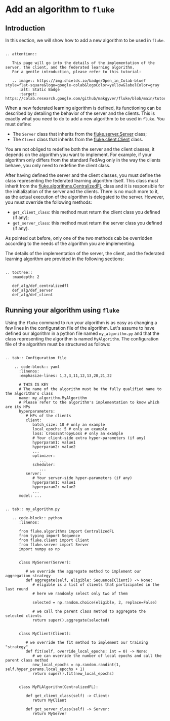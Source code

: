 # Add an algorithm to ``fluke``

## Introduction

In this section, we will show how to add a new algorithm to be used in ``fluke``. 

```{eval-rst}

.. attention::

   This page will go into the details of the implementation of the server, the client, and the federated learning algorithm.
   For a gentle introduction, please refer to this tutorial:

   .. image:: https://img.shields.io/badge/Open_in_Colab-blue?style=flat-square&logo=google-colab&logoColor=yellow&labelColor=gray
      :alt: Static Badge
      :target: https://colab.research.google.com/github/makgyver/fluke/blob/main/tutorials/fluke_custom_alg.ipynb

```

When a new federated learning algorithm is defined, its functioning can be described by detailing
the behavior of the server and the clients. This is exactly what you need to do to add a new algorithm 
to be used in ``fluke``. You must define:

- The `Server` class that inherits from the [fluke.server.Server](../fluke.server) class;
- The `Client` class that inherits from the [fluke.client.Client](../fluke.client) class.

You are not obliged to redefine both the server and the client classes, it depends on the algorithm you want to implement.
For example, if your algorithm only differs from the standard FedAvg only in the way the clients behave, you only need to redefine the client class.

After having defined the server and the client classes, you must define the class representing the federated learning algorithm itself.
This class must inherit from the [fluke.algorithms.CentralizedFL](../fluke.algorithms) class and it is responsible for the initialization of the server and the clients. There is no much more to it, as the actual execution of the algorithm is delegated to the server.
However, you must override the following methods:

- `get_client_class`: this method must return the client class you defined (if any);
- `get_server_class`: this method must return the server class you defined (if any).

As pointed out before, only one of the two methods cab be overridden according to the needs of the algorithm you are implementing.

The details of the implementation of the server, the client, and the federated learning algorithm are provided in the following sections:

```{eval-rst}

.. toctree::
   :maxdepth: 2

   def_alg/def_centralizedfl
   def_alg/def_server
   def_alg/def_client

```






## Running your algorithm using `fluke`

Using the `fluke` command to run your algorithm is as easy as changing a few lines in the configuration file of the algorithm.
Let's assume to have defined our algorithm in a python file named `my_algorithm.py` and that the class representing the algorithm is named `MyAlgorithm`.
The configuration file of the algorithm must be structured as follows:

```{eval-rst}

.. tab:: Configuration file

    .. code-block:: yaml
      :linenos:
      :emphasize-lines: 1,2,3,11,12,13,20,21,22
      
      # THIS IS KEY
      # The name of the algorithm must be the fully qualified name to the algorithm's class
      name: my_algorithm.MyAlgorithm
      # Please refer to the algorithm's implementation to know which are its HPs 
      hyperparameters:
         # HPs of the clients
         client:
            batch_size: 10 # only an example
            local_epochs: 5 # only an example
            loss: CrossEntropyLoss # only an example
            # Your client-side extra hyper-parameters (if any)
            hyperparam1: value1
            hyperparam2: value2
            ...
            optimizer:
               ...
            scheduler:
               ...
         server:
            # Your server-side hyper-parameters (if any)
            hyperparam1: value1
            hyperparam2: value2
            ...
      model: ...


.. tab:: my_algorithm.py

   .. code-block:: python
      :linenos:

      from fluke.algorithms import CentralizedFL
      from typing import Sequence
      from fluke.client import Client
      from fluke.server import Server
      import numpy as np


      class MyServer(Server):

         # we override the aggregate method to implement our aggregation strategy
         def aggregate(self, eligible: Sequence[Client]) -> None:
            # eligible is a list of clients that participated in the last round
            # here we randomly select only two of them

            selected = np.random.choice(eligible, 2, replace=False)

            # we call the parent class method to aggregate the selected clients
            return super().aggregate(selected)


      class MyClient(Client):

         # we override the fit method to implement our training "strategy"
         def fit(self, override_local_epochs: int = 0) -> None:
            # we can override the number of local epochs and call the parent class method
            new_local_epochs = np.random.randint(1, self.hyper_params.local_epochs + 1)
            return super().fit(new_local_epochs)


      class MyFLAlgorithm(CentralizedFL):

         def get_client_class(self) -> Client:
            return MyClient

         def get_server_class(self) -> Server:
            return MyServer

```


